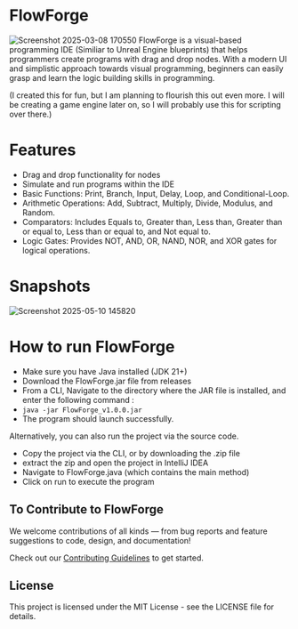# FlowForge
![Screenshot 2025-03-08 170550](https://github.com/user-attachments/assets/b841f1e6-e427-4604-b676-b22223404e69)
FlowForge is a visual-based programming IDE (Similiar to Unreal Engine blueprints) that helps programmers create programs with drag and drop nodes. With a modern UI and simplistic approach towards visual programming, beginners can easily grasp and 
learn the logic building skills in programming.

(I created this for fun, but I am planning to flourish this out even more. I will be creating a game engine later on, so I will probably use this for scripting over there.)

# Features
* Drag and drop functionality for nodes
* Simulate and run programs within the IDE 
* Basic Functions: Print, Branch, Input, Delay, Loop, and Conditional-Loop.
* Arithmetic Operations: Add, Subtract, Multiply, Divide, Modulus, and Random.
* Comparators: Includes Equals to, Greater than, Less than, Greater than or equal to, Less than or equal to, and Not equal to.
* Logic Gates: Provides NOT, AND, OR, NAND, NOR, and XOR gates for logical operations.

# Snapshots
![Screenshot 2025-05-10 145820](https://github.com/user-attachments/assets/66758878-9545-46c8-b0eb-9c7410c6653e)


# How to run FlowForge

* Make sure you have Java installed (JDK 21+)
* Download the FlowForge.jar file from releases
* From a CLI, Navigate to the directory where the JAR file is installed, and enter the following command :
*  ``` java -jar FlowForge_v1.0.0.jar ```
* The program should launch successfully. 

Alternatively, you can also run the project via the source code.
* Copy the project via the CLI, or by downloading the .zip file
* extract the zip and open the project in IntelliJ IDEA
* Navigate to FlowForge.java (which contains the main method)
* Click on run to execute the program

## To Contribute to FlowForge

We welcome contributions of all kinds — from bug reports and feature suggestions to code, design, and documentation!

Check out our [Contributing Guidelines](CONTRIBUTING.md) to get started.


## License

This project is licensed under the MIT License - see the LICENSE file for details.
